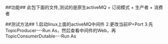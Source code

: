 ##功能##
此包下面的文件,测试的是原生activeMQ + 订阅模式 + 生产者 + 消费者

##测试方法##
1.启动linux上面的activeMQ中间件
2.更改当前IP+Port
3.先TopicProducer---Run As，然后查看中间件的Web，再TopicConsumerDutable---Run As